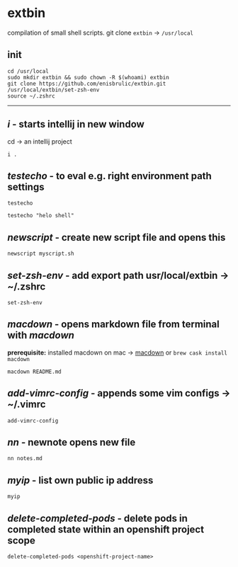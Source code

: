 # extbin
compilation of small shell scripts. git clone `extbin` -> `/usr/local`

## init
```shell script
cd /usr/local
sudo mkdir extbin && sudo chown -R $(whoami) extbin
git clone https://github.com/enisbrulic/extbin.git
/usr/local/extbin/set-zsh-env
source ~/.zshrc
```

---
## *i* - starts intellij in new window
cd -> an intellij project  
```shell script
i .
```

## *testecho* - to eval e.g. right environment path settings
```shell script
testecho
```

```shell script
testecho "helo shell"
```

## *newscript* - create new script file and opens this
```shell script
newscript myscript.sh
```

## *set-zsh-env* - add export path usr/local/extbin -> ~/.zshrc
```shell script
set-zsh-env
```

## *macdown* - opens markdown file from terminal with *macdown*
**prerequisite:** installed macdown on mac -> [macdown](https://macdown.uranusjr.com/) or `brew cask install macdown`

```shell script
macdown README.md
```

## *add-vimrc-config* - appends some vim configs -> ~/.vimrc

```shell script
add-vimrc-config
```

## *nn* - newnote opens new file 

```shell script
nn notes.md
```

## *myip* - list own public ip address

```shell script
myip
```

## *delete-completed-pods* - delete pods in completed state within an openshift project scope

```shell script
delete-completed-pods <openshift-project-name>
```

